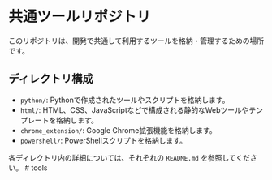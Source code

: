 # 共通ツールリポジトリ

このリポジトリは、開発で共通して利用するツールを格納・管理するための場所です。

## ディレクトリ構成

- `python/`: Pythonで作成されたツールやスクリプトを格納します。
- `html/`: HTML、CSS、JavaScriptなどで構成される静的なWebツールやテンプレートを格納します。
- `chrome_extension/`: Google Chrome拡張機能を格納します。
- `powershell/`: PowerShellスクリプトを格納します。

各ディレクトリ内の詳細については、それぞれの `README.md` を参照してください。 # tools
